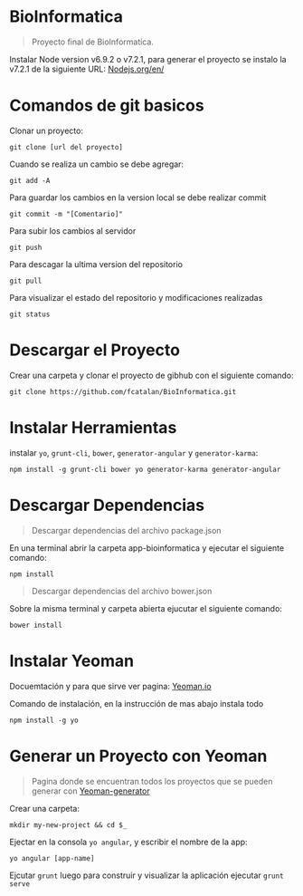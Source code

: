 # BioInformatica
> Proyecto final de BioInformatica.

Instalar Node version v6.9.2 o v7.2.1, para generar el proyecto se instalo la v7.2.1  de la siguiente URL: [Nodejs.org/en/](https://nodejs.org/en/)

# Comandos de git basicos

Clonar un proyecto: 
```
git clone [url del proyecto]
```

Cuando se realiza un cambio se debe agregar:

```
git add -A
```

Para guardar los cambios en la version local se debe realizar commit
```
git commit -m "[Comentario]"
```

Para subir los cambios al servidor
```
git push
```

Para descagar la ultima version del repositorio
```
git pull
```

Para visualizar el estado del repositorio y modificaciones realizadas
```
git status
```

# Descargar el Proyecto

Crear una carpeta y clonar el proyecto de gibhub con el siguiente comando:

```
git clone https://github.com/fcatalan/BioInformatica.git
```

# Instalar Herramientas

instalar `yo`, `grunt-cli`, `bower`, `generator-angular` y `generator-karma`:
```
npm install -g grunt-cli bower yo generator-karma generator-angular
```


# Descargar Dependencias

> Descargar dependencias del archivo package.json

En una terminal abrir la carpeta app-bioinformatica y ejecutar el siguiente comando:

```
npm install
```

> Descargar dependencias del archivo bower.json

Sobre la misma terminal y carpeta abierta ejucutar el siguiente comando:

```
bower install
```

# Instalar Yeoman

Docuemtación y para que sirve ver pagina: [Yeoman.io](http://yeoman.io/)

Comando de instalación, en la instrucción de mas abajo instala todo

```
npm install -g yo
```

# Generar un Proyecto con Yeoman

> Pagina donde se encuentran todos los proyectos que se pueden generar con  [Yeoman-generator](http://yeoman.io/generators/) 

Crear una carpeta:

```
mkdir my-new-project && cd $_
``` 

Ejectar en la consola `yo angular`, y escribir el nombre de la app:
```
yo angular [app-name]
```

Ejcutar `grunt` luego para construir y visualizar la aplicación ejecutar `grunt serve`

